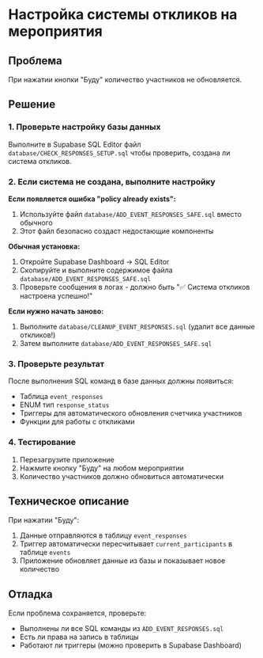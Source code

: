 # Настройка системы откликов на мероприятия

## Проблема
При нажатии кнопки "Буду" количество участников не обновляется.

## Решение

### 1. Проверьте настройку базы данных

Выполните в Supabase SQL Editor файл `database/CHECK_RESPONSES_SETUP.sql` чтобы проверить, создана ли система откликов.

### 2. Если система не создана, выполните настройку

**Если появляется ошибка "policy already exists":**
1. Используйте файл `database/ADD_EVENT_RESPONSES_SAFE.sql` вместо обычного
2. Этот файл безопасно создаст недостающие компоненты

**Обычная установка:**
1. Откройте Supabase Dashboard → SQL Editor
2. Скопируйте и выполните содержимое файла `database/ADD_EVENT_RESPONSES_SAFE.sql`
3. Проверьте сообщения в логах - должно быть "✅ Система откликов настроена успешно!"

**Если нужно начать заново:**
1. Выполните `database/CLEANUP_EVENT_RESPONSES.sql` (удалит все данные откликов!)
2. Затем выполните `database/ADD_EVENT_RESPONSES_SAFE.sql`

### 3. Проверьте результат

После выполнения SQL команд в базе данных должны появиться:

- Таблица `event_responses` 
- ENUM тип `response_status`
- Триггеры для автоматического обновления счетчика участников
- Функции для работы с откликами

### 4. Тестирование

1. Перезагрузите приложение
2. Нажмите кнопку "Буду" на любом мероприятии
3. Количество участников должно обновиться автоматически

## Техническое описание

При нажатии "Буду":
1. Данные отправляются в таблицу `event_responses`
2. Триггер автоматически пересчитывает `current_participants` в таблице `events`
3. Приложение обновляет данные из базы и показывает новое количество

## Отладка

Если проблема сохраняется, проверьте:
- Выполнены ли все SQL команды из `ADD_EVENT_RESPONSES.sql`
- Есть ли права на запись в таблицы
- Работают ли триггеры (можно проверить в Supabase Dashboard) 